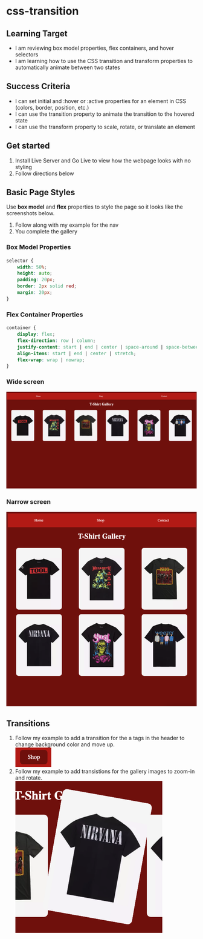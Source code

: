 # css-transition

## Learning Target
- I am reviewing box model properties, flex containers, and hover selectors 
- I am learning how to use the CSS transition and transform properties to automatically animate between two states

## Success Criteria
- I can set initial and :hover or :active properties for an element in CSS (colors, border, position, etc.)
- I can use the transition property to animate the transition to the hovered state
- I can use the transform property to scale, rotate, or translate an element



## Get started
1. Install Live Server and Go Live to view how the webpage looks with no styling
2. Follow directions below

## Basic Page Styles
Use **box model** and **flex** properties to style the page so it looks like the screenshots below.
1. Follow along with my example for the nav
2. You complete the gallery

### Box Model Properties
```css
selector {
    width: 50%;
    height: auto;
    padding: 20px;
    border: 2px solid red;
    margin: 20px;
}
```

### Flex Container Properties
```css
container {
    display: flex;
    flex-direction: row | column;
    justify-content: start | end | center | space-around | space-between | space-evenly;
    align-items: start | end | center | stretch;
    flex-wrap: wrap | nowrap;
}
```

### Wide screen
![](assets/screenshot1.png)

### Narrow screen
![](assets/screenshot2.png)

## Transitions
1. Follow my example to add a transition for the a tags in the header to change background color and move up.  
![](assets/screenshot3.png)
2. Follow my example to add transistions for the gallery images to zoom-in and rotate.  
![](assets/screenshot4.png)
